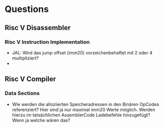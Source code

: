 # Questions #

## Risc V Disassembler ##

### Risc V Instruction Implementation ###

- JAL: Wird das jump offset (imm20) vorzeichenbehaftet  mit 2 oder 4 multipliziert? 
- 

## Risc V Compiler ##

### Data Sections ###

- Wie werden die alloziierten Speicheradressen in den Binären OpCodes referenziert? Hier sind ja nur maximal imm20 Werte möglich. Werden hierzu im tatsächlichen AssemblerCode Ladebefehle hinzugefügt? Wenn ja welche wären das?